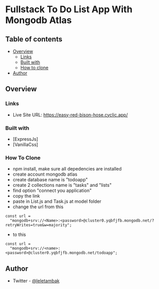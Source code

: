 # Fullstack To Do List App With Mongodb Atlas

## Table of contents

- [Overview](#overview)
  - [Links](#links)
  - [Built with](#built-with)
  - [How to clone](#how-to-clone)
- [Author](#author)

## Overview

### Links

- Live Site URL: https://easy-red-bison-hose.cyclic.app/

### Built with

- [ExpressJs]
- [VanillaCss]

### How To Clone

- npm install, make sure all depedencies are installed
- create account mongodb atlas
- create database name is "todoapp"
- create 2 collections name is "tasks" and "lists"
- find option "connect you application"
- copy the link
- paste in List.js and Task.js at model folder
- change the url from this

```
const url =
  "mongodb+srv://<Name>:<password>@cluster0.yqbfjfb.mongodb.net/?retryWrites=true&w=majority";
```

- to this

```
const url =
  "mongodb+srv://<name>:<password>@cluster0.yqbfjfb.mongodb.net/todoapp";
```

## Author

- Twitter - [@leletambak](https://www.twitter.com/leletambak)
